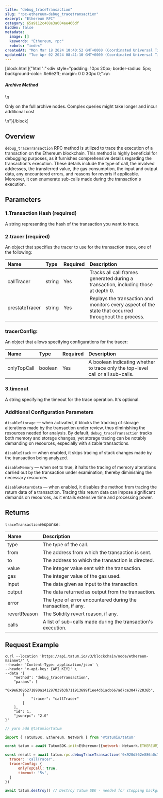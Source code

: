 ```yaml
---
title: "debug_traceTransaction"
slug: "rpc-ethereum-debug_tracetransaction"
excerpt: "Ethereum RPC"
category: 65a9112c408e3a004ae466df
hidden: false
metadata: 
  image: []
  keywords: "Ethereum, rpc"
  robots: "index"
createdAt: "Mon Mar 18 2024 10:40:52 GMT+0000 (Coordinated Universal Time)"
updatedAt: "Tue Apr 02 2024 08:41:10 GMT+0000 (Coordinated Universal Time)"
---
```

[block:html]{"html":"<div style=\"padding: 10px 20px; border-radius: 5px; background-color: #e6e2ff; margin: 0 0 30px 0;\">\n  <h5>Archive Method</h5>\n  <p>Only on the full archive nodes. Complex queries might take longer and incur additional cost</p>\n</div>"}[/block]

## Overview

`debug_traceTransaction` RPC method is utilized to trace the execution of a transaction on the Ethereum blockchain. This method is highly beneficial for debugging purposes, as it furnishes comprehensive details regarding the transaction's execution. These details include the type of call, the involved addresses, the transferred value, the gas consumption, the input and output data, any encountered errors, and reasons for reverts if applicable. Moreover, it can enumerate sub-calls made during the transaction's execution.

## Parameters

### 1.Transaction Hash (required)

A string representing the hash of the transaction you want to trace.

### 2.tracer (required)

An object that specifies the tracer to use for the transaction trace, one of the following:

| Name           | Type   | Required | Description                                                                                          |
| :------------- | :----- | :------- | :--------------------------------------------------------------------------------------------------- |
| callTracer     | string | Yes      | Tracks all call frames generated during a transaction, including those at depth 0.                   |
| prestateTracer | string | Yes      | Replays the transaction and monitors every aspect of the state that occurred throughout the process. |

### tracerConfig:

An object that allows specifying configurations for the tracer:

| Name        | Type    | Required | Description                                                                     |
| :---------- | :------ | :------- | :------------------------------------------------------------------------------ |
| onlyTopCall | boolean | Yes      | A boolean indicating whether to trace only the top-level call or all sub-calls. |

### 3.timeout

A string specifying the timeout for the trace operation. It's optional.

### Additional Configuration Parameters

`disableStorage` — when activated, it blocks the tracking of storage alterations made by the transaction under review, thus diminishing the resources needed for analysis. By default, `debug_traceTransaction` tracks both memory and storage changes, yet storage tracing can be notably demanding on resources, especially with sizable transactions.

`disableStack` — when enabled, it skips tracing of stack changes made by the transaction being analyzed.

`disableMemory` — when set to true, it halts the tracing of memory alterations carried out by the transaction under examination, thereby diminishing the necessary resources.

`disableReturnData` — when enabled, it disables the method from tracing the return data of a transaction. Tracing this return data can impose significant demands on resources, as it entails extensive time and processing power.

## Returns

`traceTransaction`response:

| Name         | Description                                                   |
| :----------- | :------------------------------------------------------------ |
| type         | The type of the call.                                         |
| from         | The address from which the transaction is sent.               |
| to           | The address to which the transaction is directed.             |
| value        | The integer value sent with the transaction.                  |
| gas          | The integer value of the gas used.                            |
| input        | The data given as input to the transaction.                   |
| output       | The data returned as output from the transaction.             |
| error        | The type of error encountered during the transaction, if any. |
| revertReason | The Solidity revert reason, if any.                           |
| calls        | A list of sub-calls made during the transaction's execution.  |

## Request Example

```curl
curl --location 'https://api.tatum.io/v3/blockchain/node/ethereum-mainnet/' \
--header 'Content-Type: application/json' \
--header 'x-api-key: {API_KEY}' \
--data '{
    "method": "debug_traceTransaction",
    "params": [
        "0x9e63085271890a141297039b3b711913699f1ee4db1acb667ad7ce304772036b",
        {
            "tracer": "callTracer"
        }
    ],
    "id": 1,
    "jsonrpc": "2.0"
}'
```
```javascript JS SDK
// yarn add @tatumio/tatum

import { TatumSDK, Ethereum, Network } from '@tatumio/tatum'

const tatum = await TatumSDK.init<Ethereum>({network: Network.ETHEREUM})

const result = await tatum.rpc.debugTraceTransaction('0x920d562e886a0c7c1f07ecee2ee5557f72d3056b205f8811c57e2615a3b6adb0', {
  tracer: 'callTracer',
  tracerConfig: {
      onlyTopCall: true,
      timeout: '5s',
  }
})

await tatum.destroy() // Destroy Tatum SDK - needed for stopping background jobs
```
